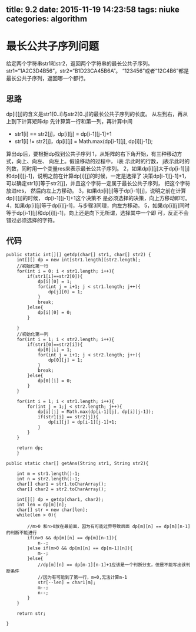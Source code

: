 title: 9.2
date: 2015-11-19 14:23:58
tags: niuke
categories: algorithm
---
# 最长公共子序列问题

给定两个字符串str1和str2，返回两个字符串的最长公共子序列。
str1=“1A2C3D4B56”，str2=“B1D23CA45B6A”。
“123456”或者“12C4B6”都是最长公共子序列，返回哪一个都行。

<!--more-->

## 思路
dp[i][j]的含义是str1[0..i]与str2[0..j]的最长公共子序列的长度。
从左到右，再从上到下计算矩阵dp
先计算第一行和第一列，再计算中间

- str1[i] == str2[j]，dp[i][j] = dp[i-1][j-1]+1
- str1[i] != str2[j]，dp[i][j] = Math.max(dp[i-1][j], dp[i][j-1]);

算出dp后，要根据dp找到公共子序列
1，从矩阵的右下角开始，有三种移动方式，向上、向左、 向左上。假设移动的过程中， i表
示此时的⾏数， j表示此时的列数，同时⽤⼀个变量res来表示最长公共子序列。
2，如果dp[i][j]⼤于dp[i-1][j]和dp[i][j-1]，说明之前在计算dp[i][j]的时候，⼀定是选择了
决策dp[i-1][j-1]+1，可以确定str1[i]等于str2[j]，并且这个字符⼀定属于最长公共子序列，
把这个字符放进res， 然后向左上方移动。
3，如果dp[i][j]等于dp[i-1][j]，说明之前在计算dp[i][j]的时候， dp[i-1][j-1]+1这个决策不
是必须选择的决策，向上方移动即可。
4，如果dp[i][j]等于dp[i][j-1]，与步骤3同理，向左方移动。
5，如果dp[i][j]同时等于dp[i-1][j]和dp[i][j-1]，向上还是向下⽆所谓，选择其中⼀个即
可，反正不会错过必须选择的字符。

## 代码
```
public static int[][] getdp(char[] str1, char[] str2) {
	int[][] dp = new int[str1.length][str2.length];
	//初始化第一行
	for(int i = 0; i < str1.length; i++){
		if(str1[i]==str2[0]){
			dp[i][0] = 1;
			for(int j = i+1; j < str1.length; j++){
				dp[j][0] = 1;
			}
			break;
		}else{
			dp[i][0] = 0;
		}
		
	}
	//初始化第一列
	for(int i = 1; i < str2.length; i++){
		if(str1[0]==str2[i]){
			dp[0][i] = 1;
			for(int j = i+1; j < str2.length; j++){
				dp[0][j] = 1;
			}
			break;
		}else{
			dp[0][i] = 0;
		}
	}
	
	for(int i = 1; i < str1.length; i++){
		for(int j = 1;j < str2.length; j++){
			dp[i][j] = Math.max(dp[i-1][j], dp[i][j-1]);
			if(str1[i] == str2[j]){
				dp[i][j] = dp[i-1][j-1]+1;
			}
		}
	}
	
	return dp;
	}

public static char[] getAns(String str1, String str2){
	
	int m = str1.length()-1;
	int n = str2.length()-1;
	char[] char1 = str1.toCharArray();
	char[] char2 = str2.toCharArray();

	int[][] dp = getdp(char1, char2);
	int len = dp[m][n];
	char[] str = new char[len];
	while(len > 0){
		
		//m>0 和n>0放在最前面，因为有可能过界导致后面 dp[m][n] == dp[m][n-1]的判断不能进行
		if(n>0 && dp[m][n] == dp[m][n-1]){
			n--;
		}else if(m>0 && dp[m][n] == dp[m-1][n]){
			m--;
		}else{
			//dp[m][n] == dp[m-1][n-1]+1应该是一个判断分支，但是不能写出该判断条件
			//因为有可能到了第一行，m=0,无法计算m-1
			str[--len] = char1[m];
			m--;
			n--;
		}
	}
		
	return str; 
	
}	
```